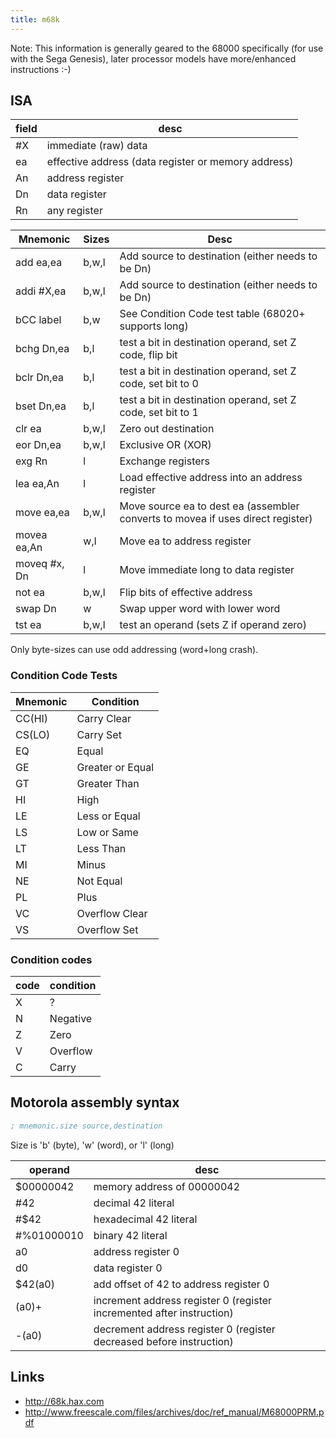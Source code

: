 ```yaml
---
title: m68k
---
```


Note: This information is generally geared to the 68000 specifically (for use with the Sega Genesis), later processor models have more/enhanced instructions :-)

## ISA

field | desc
---   | ---
#X    | immediate (raw) data
ea    | effective address (data register or memory address)
An    | address register
Dn    | data register
Rn    | any register

Mnemonic     | Sizes | Desc
---          | ---   | ---
add ea,ea    | b,w,l | Add source to destination (either needs to be Dn)
addi #X,ea   | b,w,l | Add source to destination (either needs to be Dn)
bCC label    | b,w   | See Condition Code test table (68020+ supports long)
bchg Dn,ea   | b,l   | test a bit in destination operand, set Z code, flip bit
bclr Dn,ea   | b,l   | test a bit in destination operand, set Z code, set bit to 0
bset Dn,ea   | b,l   | test a bit in destination operand, set Z code, set bit to 1
clr ea       | b,w,l | Zero out destination
eor Dn,ea    | b,w,l | Exclusive OR (XOR)
exg Rn       | l     | Exchange registers
lea ea,An    | l     | Load effective address into an address register
move ea,ea   | b,w,l | Move source ea to dest ea (assembler converts to movea if uses direct register)
movea ea,An  | w,l   | Move ea to address register
moveq #x, Dn | l     | Move immediate long to data register
not ea       | b,w,l | Flip bits of effective address
swap Dn      | w     | Swap upper word with lower word
tst ea       | b,w,l | test an operand (sets Z if operand zero)

Only byte-sizes can use odd addressing (word+long crash).

### Condition Code Tests

Mnemonic | Condition
---      | ---
CC(HI)   | Carry Clear
CS(LO)   | Carry Set
EQ       | Equal
GE       | Greater or Equal
GT       | Greater Than
HI       | High
LE       | Less or Equal
LS       | Low or Same
LT       | Less Than
MI       | Minus
NE       | Not Equal
PL       | Plus
VC       | Overflow Clear
VS       | Overflow Set

### Condition codes

code | condition
---  | ---
X    | ?
N    | Negative
Z    | Zero
V    | Overflow
C    | Carry

## Motorola assembly syntax

```asm
; mnemonic.size source,destination
```

Size is 'b' (byte), 'w' (word), or 'l' (long)

operand    | desc
---        | ---
$00000042  | memory address of 00000042
#42        | decimal 42 literal
#$42       | hexadecimal 42 literal
#%01000010 | binary 42 literal
a0         | address register 0
d0         | data register 0
$42(a0)    | add offset of 42 to address register 0
(a0)+      | increment address register 0 (register incremented after instruction)
-(a0)      | decrement address register 0 (register decreased before instruction)

## Links

* http://68k.hax.com
* http://www.freescale.com/files/archives/doc/ref_manual/M68000PRM.pdf
